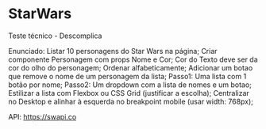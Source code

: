 # StarWars
Teste técnico - Descomplica

Enunciado:
  Listar 10 personagens do Star Wars na página; 
  Criar componente Personagem com props Nome e Cor; 
  Cor do Texto deve ser da cor do olho do personagem; 
  Ordenar alfabeticamente; 
  Adicionar um botao que remove o nome de um personagem da lista; 
  Passo1: Uma lista com 1 botão por nome; 
  Passo2: Um dropdown com a lista de nomes e um botao; 
  Estilizar a lista com Flexbox ou CSS Grid (justificar a escolha); 
  Centralizar no Desktop e alinhar à esquerda no breakpoint mobile (usar width: 768px); 
  
 API: https://swapi.co
